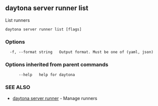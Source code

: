 ## daytona server runner list

List runners

```
daytona server runner list [flags]
```

### Options

```
  -f, --format string   Output format. Must be one of (yaml, json)
```

### Options inherited from parent commands

```
      --help   help for daytona
```

### SEE ALSO

* [daytona server runner](daytona_server_runner.md)	 - Manage runners


